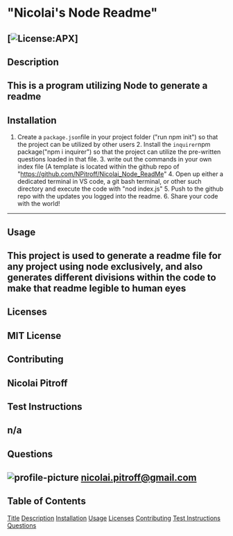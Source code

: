 # "Nicolai's Node Readme"
  [![License:APX](https://img.shields.io/badge/Apache%20-License%202.0-red)]
  ---------------------------------------
  ## Description
  This is a program utilizing Node to generate a readme
  ---------------------------------------
## Installation
1. Create a `package.json`file in your project folder ("run npm init") so that the project can be utilized by other users 2. Install the `inquirer`npm package("npm i inquirer") so that the project can utilize the pre-written questions loaded in that file. 3. write out the commands in your own index file (A template is located within the github repo of "https://github.com/NPitroff/Nicolai_Node_ReadMe" 4. Open up either a dedicated terminal in VS code, a git bash terminal, or other such directory and execute the code with "nod index.js" 5. Push to the github repo with the updates you logged into the readme. 6. Share your code with the world! 
------------------------------------------
## Usage
This project is used to generate a readme file for any project using node exclusively, and also generates different divisions within the code to make that readme legible to human eyes
------------------------------------------
## Licenses
MIT License
------------------------------------------
## Contributing
Nicolai Pitroff
------------------------------------------
## Test Instructions
n/a
------------------------------------------
## Questions
![profile-picture](https://avatars3.githubusercontent.com/u/11791361?v=4=250x)
nicolai.pitroff@gmail.com
------------------------------------------
## Table of Contents
[Title](https://github.com/NPitroff/Nicolai_Node_ReadMe/blob/master/readme.md#)
[Description](https://github.com/NPitroff/Nicolai_Node_ReadMe/blob/master/readme.md#description)
[Installation](https://github.com/NPitroff/Nicolai_Node_ReadMe/blob/master/readme.md#installation)
[Usage](https://github.com/NPitroff/Nicolai_Node_ReadMe/blob/master/readme.md#usage)
[Licenses](https://github.com/NPitroff/Nicolai_Node_ReadMe/blob/master/readme.md#licenses)
[Contributing](https://github.com/NPitroff/Nicolai_Node_ReadMe/blob/master/readme.md#contributing)
[Test Instructions](https://github.com/NPitroff/Nicolai_Node_ReadMe/blob/master/readme.md#test-instructions)
[Questions](https://github.com/NPitroff/Nicolai_Node_ReadMe/blob/master/readme.md#questions)
